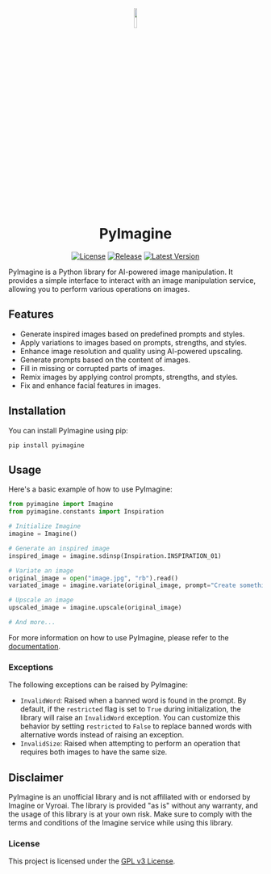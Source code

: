 <div align="center">

<img src="https://github.com/hyugogirubato/pyimagine/blob/main/docs/images/icon.png" width="10%">

# PyImagine

[![License](https://img.shields.io/github/license/hyugogirubato/pyimagine)](https://github.com/hyugogirubato/pyimagine/blob/main/LICENSE)
[![Release](https://img.shields.io/github/release-date/hyugogirubato/pyimagine)](https://github.com/hyugogirubato/pyimagine/releases)
[![Latest Version](https://img.shields.io/pypi/v/pyimagine)](https://pypi.org/project/pyimagine/)

</div>


PyImagine is a Python library for AI-powered image manipulation. It provides a simple interface to interact with an
image manipulation service, allowing you to perform various operations on images.

## Features

- Generate inspired images based on predefined prompts and styles.
- Apply variations to images based on prompts, strengths, and styles.
- Enhance image resolution and quality using AI-powered upscaling.
- Generate prompts based on the content of images.
- Fill in missing or corrupted parts of images.
- Remix images by applying control prompts, strengths, and styles.
- Fix and enhance facial features in images.

## Installation

You can install PyImagine using pip:

````shell
pip install pyimagine
````

## Usage

Here's a basic example of how to use PyImagine:

````python
from pyimagine import Imagine
from pyimagine.constants import Inspiration

# Initialize Imagine
imagine = Imagine()

# Generate an inspired image
inspired_image = imagine.sdinsp(Inspiration.INSPIRATION_01)

# Variate an image
original_image = open("image.jpg", "rb").read()
variated_image = imagine.variate(original_image, prompt="Create something amazing!")

# Upscale an image
upscaled_image = imagine.upscale(original_image)

# And more...
````

For more information on how to use PyImagine, please refer to
the [documentation](https://github.com/hyugogirubato/pyimagine/blob/main/docs).

### Exceptions

The following exceptions can be raised by PyImagine:

- `InvalidWord`: Raised when a banned word is found in the prompt. By default, if the `restricted` flag is set to `True`
  during initialization, the library will raise an `InvalidWord` exception. You can customize this behavior by setting
  `restricted` to `False` to replace banned words with alternative words instead of raising an exception.
- `InvalidSize`: Raised when attempting to perform an operation that requires both images to have the same size.

## Disclaimer

PyImagine is an unofficial library and is not affiliated with or endorsed by Imagine or Vyroai. The library is
provided "as is" without any warranty, and the usage of this library is at your own risk. Make sure to comply with the
terms and conditions of the Imagine service while using this library.

### License

This project is licensed under the [GPL v3 License](https://github.com/hyugogirubato/pyimagine/blob/main/LICENSE).

